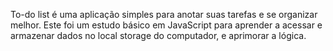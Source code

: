 To-do list é uma aplicação simples para anotar suas tarefas e se organizar melhor. 
Este foi um estudo básico em JavaScript para aprender a acessar e armazenar dados no local storage do computador, e aprimorar a lógica.
